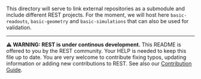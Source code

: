 This directory will serve to link external repositories as a submodule and include different REST projects. For the moment, we will host here `basic-readouts`, `basic-geometry` and `basic-simulations` that can also be used for validation.

----

**⚠ WARNING: REST is under continous development.** This README is offered to you by the REST community. Your HELP is needed to keep this file up to date. You are very welcome to contribute fixing typos, updating information or adding new contributions to REST. See also our [Contribution Guide](https://lfna.unizar.es/rest-development/REST_v2/-/blob/master/CONTRIBUTING.md).
